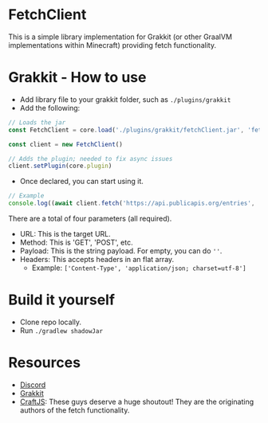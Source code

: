 # FetchClient

This is a simple library implementation for Grakkit (or other GraalVM implementations within Minecraft) providing fetch functionality. 

# Grakkit - How to use

* Add library file to your grakkit folder, such as `./plugins/grakkit`
* Add the following:

```JavaScript
// Loads the jar
const FetchClient = core.load('./plugins/grakkit/fetchClient.jar', 'fetch.FetchClient') 

const client = new FetchClient()

// Adds the plugin; needed to fix async issues
client.setPlugin(core.plugin)
```

* Once declared, you can start using it.

```JavaScript
// Example
console.log((await client.fetch('https://api.publicapis.org/entries', 'GET', '', [])).body())
```

There are a total of four parameters (all required). 

* URL: This is the target URL.
* Method: This is 'GET', 'POST', etc.
* Payload: This is the string payload. For empty, you can do `''`.
* Headers: This accepts headers in an flat array. 
  * Example: `['Content-Type', 'application/json; charset=utf-8']`

# Build it yourself

* Clone repo locally.
* Run `./gradlew shadowJar`

# Resources

* [Discord](https://discord.gg/e682hwR)
* [Grakkit](https://github.com/Grakkit/grakkit)
* [CraftJS](https://github.com/Dysfold/craftjs): These guys deserve a huge shoutout! They are the originating authors of the fetch functionality. 